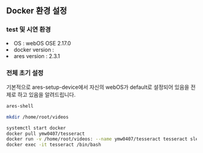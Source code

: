 ## Docker 환경 설정
### test 및 시연 환경
<li>OS : webOS OSE 2.17.0</li>
<li>docker version : </li>
<li>ares version : 2.3.1</li>

### 전체 초기 설정
기본적으로 ares-setup-device에서 자신의 webOS가 default로 설정되어 있음을 전제로 하고 있음을 알려드립니다.

```bash
ares-shell

mkdir /home/root/videos

systemctl start docker
docker pull ymw0407/tesseract
docker run -v /home/root/videos: --name ymw0407/tesseract tesseract sleep infinity
docker exec -it tesseract /bin/bash
```
